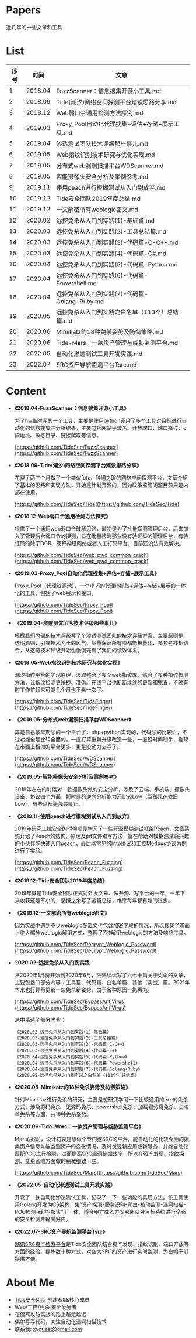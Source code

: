 
# Papers
近几年的一些文章和工具

# List

| 序号 | 时间 | 文章 |
| --- | --- | --- |
| 1 | 2018.04 | FuzzScanner：信息搜集开源小工具.md |
| 2 | 2018.09 | Tide(潮汐)网络空间探测平台建设思路分享.md |
| 3 | 2018.12 | Web弱口令通用检测方法探究.md |
| 4 | 2019.03 | Proxy_Pool自动化代理搜集+评估+存储+展示工具.md |
| 5 | 2019.04 | 渗透测试团队技术评级那些事儿.md |
| 6 | 2019.05 | Web指纹识别技术研究与优化实现.md |
| 7 | 2019.05 | 分布式web漏洞扫描平台WDScanner.md |
| 8 | 2019.05 | 智能摄像头安全分析及案例参考.md |
| 9 | 2019.11 | 使用peach进行模糊测试从入门到放弃.md |
| 10 | 2019.12 | Tide安全团队2019年度总结.md |
| 11 | 2019.12 | 一文解密所有weblogic密文.md |
| 12 | 2020.02 | 远控免杀从入门到实践(1)-基础篇.md |
| 13 | 2020.03 | 远控免杀从入门到实践(2)-工具总结篇.md |
| 14 | 2020.03 | 远控免杀从入门到实践(3)-代码篇-C-C++.md |
| 15 | 2020.03 | 远控免杀从入门到实践(4)-代码篇-C#.md |
| 16 | 2020.04 | 远控免杀从入门到实践(5)-代码篇-Python.md |
| 17 | 2020.04 | 远控免杀从入门到实践(6)-代码篇-Powershell.md |
| 18 | 2020.04 | 远控免杀从入门到实践(7)-代码篇-Golang+Ruby.md |
| 19 | 2020.05 | 远控免杀从入门到实践之白名单（113个）总结篇.md |
| 20 | 2020.06 | Mimikatz的18种免杀姿势及防御策略.md |
| 21 | 2020.06 | Tide-Mars：一款资产管理与威胁监测平台.md |
| 22 | 2022.05 | 自动化渗透测试工具开发实践.md |
| 23 | 2022.07 | SRC资产导航监测平台Tsrc.md |



# Content

- **《2018.04-FuzzScanner：信息搜集开源小工具》**
  
    为了hw临时写的一个工具，主要是使用python调用了多个工具对目标进行自动化的信息搜集并分析结果，主要包括网站子域名、开放端口、端口指纹、c段地址、敏感目录、链接爬取等信息。
    
    [https://github.com/TideSec/FuzzScanner](https://github.com/TideSec/FuzzScanner)

- **《2018.09-Tide(潮汐)网络空间探测平台建设思路分享》**
  
    花费了两三个月做了一个类似fofa、钟馗之眼的网络空间探测平台，文章介绍了基本的思路和实现方法，开始是计划开源的，因为政策监管问题目前只是内部在使用。

    [https://github.com/TideSec/Tide](https://github.com/TideSec/Tide)

- **《2018.12-Web弱口令通用检测方法探究》**
  
    提供了一个通用web弱口令破解思路，最初是为了批量探测管理后台，后来加入了管理后台弱口令的探测，旨在批量检测那些没有验证码的管理后台，有验证码的除了OCR、卷积神经网络或者人工打码平台，目前还没法有效解决。
    
    [https://github.com/TideSec/web_pwd_common_crack](https://github.com/TideSec/web_pwd_common_crack)

- **《2019.03-Proxy_Pool自动化代理搜集+评估+存储+展示工具》**

    Proxy_Pool（代理资源池），一个小巧的代理ip抓取+评估+存储+展示的一体化的工具，包括了web展示和接口。
    
    [https://github.com/TideSec/Proxy_Pool](https://github.com/TideSec/Proxy_Pool)
    
- **《2019.04-渗透测试团队技术评级那些事儿》**

    根据我们内部的技术评级写了个渗透测试团队的技术评级方案，主要原则是：透明原则、引导技术为王的风气、尽量保证所有项都能被量化、多套考核相结合，从这份技术评级开始也慢慢完善了我们的绩效体系。
    
- **《2019.05-Web指纹识别技术研究与优化实现》**

    潮汐指纹平台的实现原理，汲取整合了多个web指纹库，结合了多种指纹检测方法，让指纹检测更快捷、准确。在线平台也断断续续的更新和完善，不过有时工作忙起来可能几个月也不看一次了。

    [https://github.com/TideSec/TideFinger](https://github.com/TideSec/TideFinger)

- **《2019.05-分布式web漏洞扫描平台WDScanner》**

    算是自己最早期写的一个平台了，php+python实现的，代码写的比较烂，不过功能全是比较全面的，一直打算重新升级改造一些，一直没时间动手，看现在市面上相似的平台更多，更是没动力去写了。
    
    [https://github.com/TideSec/WDScanner](https://github.com/TideSec/WDScanner)

- **《2019.05-智能摄像头安全分析及案例参考》**

    2018年左右的时候对一款摄像头做的安全分析，涉及了云端、手机端、摄像头设备、协议四个方面，那时候的逆向分析能力还比较Low（当然现在依旧Low），有些点都是浅尝辄止。
    
- **《2019.11-使用peach进行模糊测试从入门到放弃》**

    2019年研究工控安全的时候顺便学习了一些开源模糊测试框架Peach，文章系统介绍了Peach的结构、原理及pit文件编写方法，旨在帮助对模糊测试感兴趣的小伙伴能快速入门peach，最后以常见的http协议和工控Modbus协议为例进行了实验。
    
    [https://github.com/TideSec/Peach_Fuzzing](https://github.com/TideSec/Peach_Fuzzing)

- **《2019.12-Tide安全团队2019年度总结》**
  
    2019年算是Tide安全团队正式对外发文章、做开源、写平台的一年，一年下来收获还是不小的，感慨之余写了这篇总结，惟愿每年都有新的进步。
    
- **《2019.12-一文解密所有weblogic密文》**

    因为实战中遇到不少weblogic配置文件包含加密字段的情况，所以搜集了市面上绝大部分weblogic解密方式，整理了7种解密weblogic的方法及响应工具。
    
    [https://github.com/TideSec/Decrypt_Weblogic_Password](https://github.com/TideSec/Decrypt_Weblogic_Password)

- **2020.02-远控免杀从入门到实践**
  
    从2020年1月份开始到2020年6月，陆陆续续写了六七十篇关于免杀的文章，主要包括四部分内容：工具篇、代码篇、白名单篇、其他（实战）篇。2021年本来也打算再更新一些免杀新姿势，由于各种原因一拖再拖。
    
    [https://github.com/TideSec/BypassAntiVirus](https://github.com/TideSec/BypassAntiVirus)
    
    从中精选了部分内容：
    ```
    《2020.02-远控免杀从入门到实践(1)-基础篇》
    《2020.03-远控免杀从入门到实践(2)-工具总结篇》
    《2020.03-远控免杀从入门到实践(3)-代码篇-C-C++》
    《2020.03-远控免杀从入门到实践(4)-代码篇-C#》
    《2020.04-远控免杀从入门到实践(5)-代码篇-Python》
    《2020.04-远控免杀从入门到实践(6)-代码篇-Powershell》
    《2020.04-远控免杀从入门到实践(7)-代码篇-Golang+Ruby》
    《2020.05-远控免杀从入门到实践之白名单（113个）总结篇》
    ```

- **《2020.05-Mimikatz的18种免杀姿势及防御策略》**
  
    针对Mimiktaz进行免杀的研究，主要是想研究学习一下比较通用的exe的免杀方式，涉及源码免杀、无源码免杀、powershell免杀、加载器分离免杀、白名单免杀等方面，共18种免杀姿势。

- **《2020.06-Tide-Mars：一款资产管理与威胁监测平台》**

    Mars(战神)，设计初衷是想做个专门挖SRC的平台，能自动化的比较全面的搜集资产信息并能监测资产的变化情况，及时发现新应用或新服务，并能自动化匹配POC进行检测，进而提高SRC漏洞挖掘效率，所以在资产发现、指纹探测、变更监测方面做的稍微细致一些。

    [https://github.com/TideSec/Mars](https://github.com/TideSec/Mars) 

- **《2022.05-自动化渗透测试工具开发实践》**

    开发了一款自动化渗透测试工具，记录了一下一些功能的实现方法。该工具使用Golang开发为CS架构，集“资产探测-服务识别-爬虫-被动监测-漏洞扫描-POC检测-截屏-报告”于一体，适合甲方或乙方安服团队对目标系统进行全面的安全检测并输出报告。
    
- **《2022.07-SRC资产导航监测平台Tsrc》** 
    
    [潮讯SRC资产检索平台](http://tsrc.tidesec.com)是Tide安全团队结合资产发现、指纹识别、端口开放等方面的经验，提炼数十种方式，对各大SRC的资产进行实时监测，为白帽子们提供方便。


# About Me

- [Tide安全团队](http://www.tidesec.com/) 创建者&&核心成员
- Web/工控/免杀 安全爱好者
- 在偏离攻防实战的路上越走越远
- 偶尔写写代码，关注自动化漏洞扫描技术
- 联系我: xyguest@gmail.com
